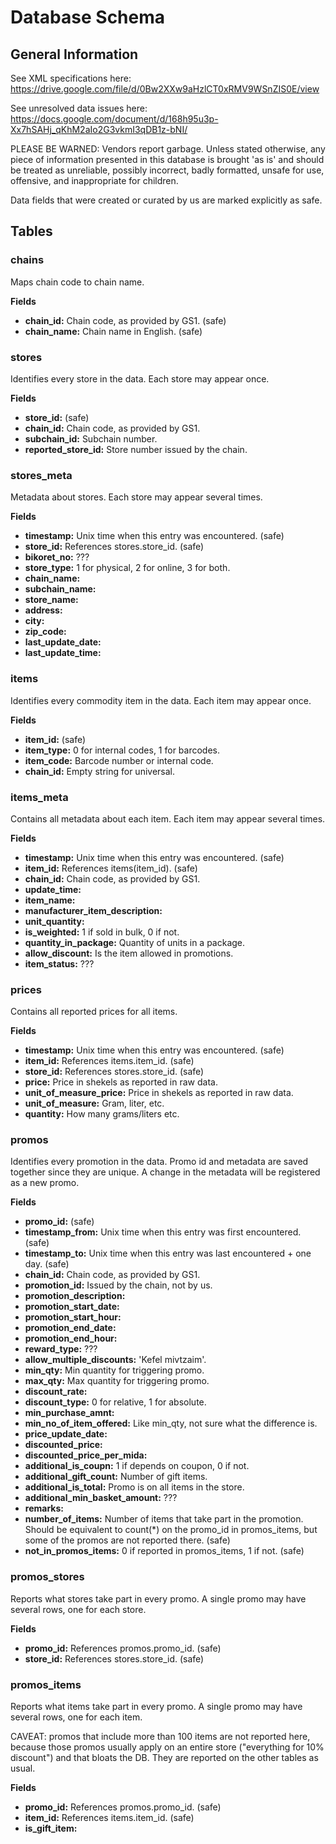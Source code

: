Database Schema
===============

General Information
-------------------

See XML specifications here: https://drive.google.com/file/d/0Bw2XXw9aHzlCT0xRMV9WSnZIS0E/view

See unresolved data issues here: https://docs.google.com/document/d/168h95u3p-Xx7hSAHj_qKhM2aIo2G3vkmI3qDB1z-bNI/

PLEASE BE WARNED: Vendors report garbage. Unless stated otherwise, any piece of information presented in this database is brought 'as is' and should be treated as unreliable, possibly incorrect, badly formatted, unsafe for use, offensive, and inappropriate for children.

Data fields that were created or curated by us are marked explicitly as safe.

Tables
------

### chains

Maps chain code to chain name.

**Fields**

* **chain_id:** Chain code, as provided by GS1. (safe)
* **chain_name:** Chain name in English. (safe)
### stores

Identifies every store in the data. Each store may appear once.

**Fields**

* **store_id:**  (safe)
* **chain_id:** Chain code, as provided by GS1.
* **subchain_id:** Subchain number.
* **reported_store_id:** Store number issued by the chain.
### stores_meta

Metadata about stores. Each store may appear several times.

**Fields**

* **timestamp:** Unix time when this entry was encountered. (safe)
* **store_id:** References stores.store_id. (safe)
* **bikoret_no:** ???
* **store_type:** 1 for physical, 2 for online, 3 for both.
* **chain_name:** 
* **subchain_name:** 
* **store_name:** 
* **address:** 
* **city:** 
* **zip_code:** 
* **last_update_date:** 
* **last_update_time:** 
### items

Identifies every commodity item in the data. Each item may appear once.

**Fields**

* **item_id:**  (safe)
* **item_type:** 0 for internal codes, 1 for barcodes.
* **item_code:** Barcode number or internal code.
* **chain_id:** Empty string for universal.
### items_meta

Contains all metadata about each item. Each item may appear several times.

**Fields**

* **timestamp:** Unix time when this entry was encountered. (safe)
* **item_id:** References items(item_id). (safe)
* **chain_id:** Chain code, as provided by GS1.
* **update_time:** 
* **item_name:** 
* **manufacturer_item_description:** 
* **unit_quantity:** 
* **is_weighted:** 1 if sold in bulk, 0 if not.
* **quantity_in_package:** Quantity of units in a package.
* **allow_discount:** Is the item allowed in promotions.
* **item_status:** ???
### prices

Contains all reported prices for all items.

**Fields**

* **timestamp:** Unix time when this entry was encountered. (safe)
* **item_id:** References items.item_id. (safe)
* **store_id:** References stores.store_id. (safe)
* **price:** Price in shekels as reported in raw data.
* **unit_of_measure_price:** Price in shekels as reported in raw data.
* **unit_of_measure:** Gram, liter, etc.
* **quantity:** How many grams/liters etc.
### promos

Identifies every promotion in the data. Promo id and metadata are saved together since they are unique. A change in the metadata will be registered as a new promo.

**Fields**

* **promo_id:**  (safe)
* **timestamp_from:** Unix time when this entry was first encountered. (safe)
* **timestamp_to:** Unix time when this entry was last encountered + one day. (safe)
* **chain_id:** Chain code, as provided by GS1.
* **promotion_id:** Issued by the chain, not by us.
* **promotion_description:** 
* **promotion_start_date:** 
* **promotion_start_hour:** 
* **promotion_end_date:** 
* **promotion_end_hour:** 
* **reward_type:** ???
* **allow_multiple_discounts:** 'Kefel mivtzaim'.
* **min_qty:** Min quantity for triggering promo.
* **max_qty:** Max quantity for triggering promo.
* **discount_rate:** 
* **discount_type:** 0 for relative, 1 for absolute.
* **min_purchase_amnt:** 
* **min_no_of_item_offered:** Like min_qty, not sure what the difference is.
* **price_update_date:** 
* **discounted_price:** 
* **discounted_price_per_mida:** 
* **additional_is_coupn:** 1 if depends on coupon, 0 if not.
* **additional_gift_count:** Number of gift items.
* **additional_is_total:** Promo is on all items in the store.
* **additional_min_basket_amount:** ???
* **remarks:** 
* **number_of_items:** Number of items that take part in the promotion. Should be equivalent to count(*) on the promo_id in promos_items, but some of the promos are not reported there. (safe)
* **not_in_promos_items:** 0 if reported in promos_items, 1 if not. (safe)
### promos_stores

Reports what stores take part in every promo. A single promo may have several rows, one for each store.

**Fields**

* **promo_id:** References promos.promo_id. (safe)
* **store_id:** References stores.store_id. (safe)
### promos_items

Reports what items take part in every promo. A single promo may have several rows, one for each item.

CAVEAT: promos that include more than 100 items are not reported here, because those promos usually apply on an entire store ("everything for 10% discount") and that bloats the DB. They are reported on the other tables as usual.

**Fields**

* **promo_id:** References promos.promo_id. (safe)
* **item_id:** References items.item_id. (safe)
* **is_gift_item:** 
